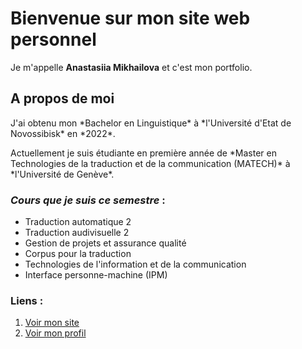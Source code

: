 # Bienvenue sur mon site web personnel 

Je m'appelle **Anastasiia Mikhailova** et c'est mon portfolio.

## A propos de moi

<p>J'ai obtenu mon *Bachelor en Linguistique* à *l'Université d'Etat de Novossibisk* en *2022*.</p>
<p>Actuellement je suis étudiante en première année de *Master en Technologies de la traduction et de la communication (MATECH)* à *l'Université de Genève*.</p>

### ***Cours que je suis ce semestre*** :

- Traduction automatique 2
- Traduction audivisuelle 2
- Gestion de projets et assurance qualité
- Corpus pour la traduction
- Technologies de l'information et de la communication
- Interface personne-machine (IPM)

### Liens : 
1. [Voir mon site](https://nenastje.github.io/)
2. [Voir mon profil](https://github.com/nenastje)

